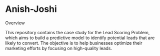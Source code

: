 # Anish-Joshi
Overview

This repository contains the case study for the Lead Scoring Problem, which aims to build a predictive model to identify potential leads that are likely to convert. The objective is to help businesses optimize their marketing efforts by focusing on high-quality leads.
